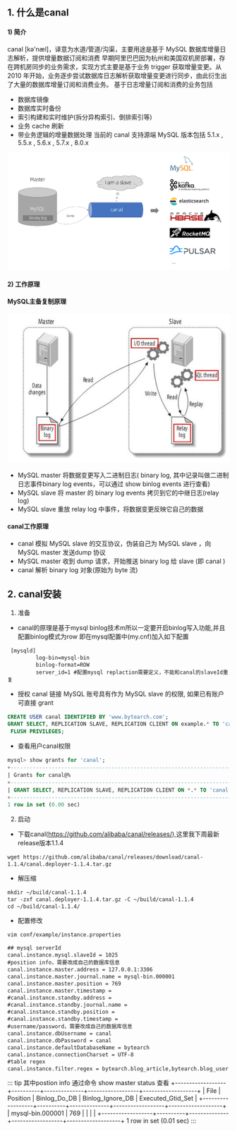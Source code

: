 ## 1. 什么是canal

#### 1) 简介
canal [kə'næl]，译意为水道/管道/沟渠，主要用途是基于 MySQL 数据库增量日志解析，提供增量数据订阅和消费
早期阿里巴巴因为杭州和美国双机房部署，存在跨机房同步的业务需求，实现方式主要是基于业务 trigger 获取增量变更。从 2010 年开始，业务逐步尝试数据库日志解析获取增量变更进行同步，由此衍生出了大量的数据库增量订阅和消费业务。
基于日志增量订阅和消费的业务包括
* 数据库镜像
* 数据库实时备份
* 索引构建和实时维护(拆分异构索引、倒排索引等)
* 业务 cache 刷新
* 带业务逻辑的增量数据处理
当前的 canal 支持源端 MySQL 版本包括 5.1.x , 5.5.x , 5.6.x , 5.7.x , 8.0.x

![架构图](images/canal.png)

#### 2) 工作原理

#### MySQL主备复制原理

![架构图](images/mysql_slave_rep.jpeg)

* MySQL master 将数据变更写入二进制日志( binary log, 其中记录叫做二进制日志事件binary log events，可以通过 show binlog events 进行查看)
* MySQL slave 将 master 的 binary log events 拷贝到它的中继日志(relay log)
* MySQL slave 重放 relay log 中事件，将数据变更反映它自己的数据

#### canal工作原理
* canal 模拟 MySQL slave 的交互协议，伪装自己为 MySQL slave ，向 MySQL master 发送dump 协议
* MySQL master 收到 dump 请求，开始推送 binary log 给 slave (即 canal )
* canal 解析 binary log 对象(原始为 byte 流)

## 2. canal安装

1) 准备
* canal的原理是基于mysql binlog技术m所以一定要开启binlog写入功能,并且配置binlog模式为row
即在mysql配置中(my.cnf)加入如下配置 
```shell script
 [mysqld]
         log-bin=mysql-bin
         binlog-format=ROW
         server_id=1 #配置mysql replaction需要定义，不能和canal的slaveId重复
```

* 授权 canal 链接 MySQL 账号具有作为 MySQL slave 的权限, 如果已有账户可直接 grant

```sql
CREATE USER canal IDENTIFIED BY 'www.bytearch.com';
GRANT SELECT, REPLICATION SLAVE, REPLICATION CLIENT ON example.* TO 'canal'@'%';
 FLUSH PRIVILEGES;
```
* 查看用户canal权限
```sql
mysql> show grants for 'canal'; 
+---------------------------------------------------------------------------+
| Grants for canal@%                                                        |
+---------------------------------------------------------------------------+
| GRANT SELECT, REPLICATION SLAVE, REPLICATION CLIENT ON *.* TO 'canal'@'%' |
+---------------------------------------------------------------------------+
1 row in set (0.00 sec)
```

2) 启动
* 下载canal(https://github.com/alibaba/canal/releases/),这里我下周最新release版本1.1.4
 ```shell script
wget https://github.com/alibaba/canal/releases/download/canal-1.1.4/canal.deployer-1.1.4.tar.gz
```
* 解压缩
```shell script
mkdir ~/build/canal-1.1.4
tar -zxf canal.deployer-1.1.4.tar.gz -C ~/build/canal-1.1.4
cd ~/build/canal-1.1.4/
```
* 配置修改
```shell script
vim conf/example/instance.properties 
```
```shell script
## mysql serverId
canal.instance.mysql.slaveId = 1025
#position info，需要改成自己的数据库信息
canal.instance.master.address = 127.0.0.1:3306 
canal.instance.master.journal.name = mysql-bin.000001
canal.instance.master.position = 769
canal.instance.master.timestamp = 
#canal.instance.standby.address = 
#canal.instance.standby.journal.name =
#canal.instance.standby.position = 
#canal.instance.standby.timestamp = 
#username/password，需要改成自己的数据库信息
canal.instance.dbUsername = canal  
canal.instance.dbPassword = canal
canal.instance.defaultDatabaseName = bytearch
canal.instance.connectionCharset = UTF-8
#table regex
canal.instance.filter.regex = bytearch.blog_article,bytearch.blog_user
```
::: tip
    其中postion info 通过命令 show master status 查看
    +------------------+----------+--------------+------------------+-------------------+
    | File             | Position | Binlog_Do_DB | Binlog_Ignore_DB | Executed_Gtid_Set |
    +------------------+----------+--------------+------------------+-------------------+
    | mysql-bin.000001 |      769 |              |                  |                   |
    +------------------+----------+--------------+------------------+-------------------+
    1 row in set (0.01 sec)
::: 